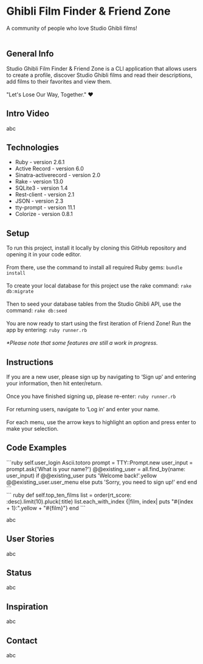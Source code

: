 <h1>Ghibli Film Finder & Friend Zone</h1>
A community of people who love Studio Ghibli films!
<br></br>
<h2>General Info</h2>
<p>
Studio Ghibli Film Finder & Friend Zone is a CLI application that allows users to create a profile, discover Studio Ghibli films and read their descriptions, add films to their favorites and view them.<br>
<br>"Let's Lose Our Way, Together." ♥︎</br>
</p>

<h2>Intro Video</h2>

<p>abc</p>

<h2>Technologies</h2>

<ul>
 <li>Ruby - version 2.6.1</li>
 <li>Active Record - version 6.0</li>
 <li>Sinatra-activerecord - version 2.0</li>
 <li>Rake - version 13.0</li>
 <li>SQLite3 - version 1.4</li>
 <li>Rest-client - version 2.1</li>
 <li>JSON - version 2.3</li>
 <li>tty-prompt - version 11.1</li>
 <li>Colorize - version 0.8.1</li> 
</ul>

<h2>Setup</h2>
To run this project, install it locally by cloning this GitHub repository and opening it in your code editor.<br><br>
From there, use the command to install all required Ruby gems: <code>bundle install</code><br><br>
To create your local database for this project use the rake command: <code>rake db:migrate</code><br><br>
Then to seed your database tables from the Studio Ghibli API, use the command: <code>rake db:seed</code><br><br>
You are now ready to start using the first iteration of Friend Zone! Run the app by entering: <code>ruby runner.rb</code><br><br>
<i>*Please note that some features are still a work in progress.</i>

<h2>Instructions</h2>
If you are a new user, please sign up by navigating to ‘Sign up’ and entering your information, then hit enter/return.<br><br>
Once you have finished signing up, please re-enter:
<code>ruby runner.rb</code><br><br>
For returning users, navigate to ‘Log in’ and enter your name.<br><br>
For each menu, use the arrow keys to highlight an option and press enter to make your selection.

<h2>Code Examples</h2>
```ruby
self.user_login
Ascii.totoro
prompt = TTY::Prompt.new
user_input = prompt.ask('What is your name?')
@@existing_user = all.find_by(name: user_input)
if @@existing_user
    puts 'Welcome back!'.yellow
    @@existing_user.user_menu
else
puts 'Sorry, you need to sign up!'
end
end
```
    <br>
``` ruby 
    def self.top_ten_films
           list = order(rt_score: :desc).limit(10).pluck(:title)
            list.each_with_index {|film, index| puts "#{index + 1}:".yellow + "#{film}"}
          end
```
<p>abc</p>

<h2>User Stories</h2>

<p>abc</p>

<h2>Status</h2>

<p>abc</p>

<h2>Inspiration</h2>

<p>abc</p>

<h2>Contact</h2>

<p>abc</p>
